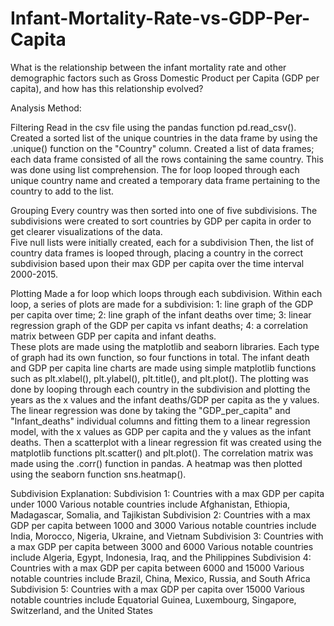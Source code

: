 # Infant-Mortality-Rate-vs-GDP-Per-Capita
What is the relationship between the infant mortality rate and other demographic factors such as Gross Domestic Product per Capita (GDP per capita), and how has this relationship evolved?


Analysis Method: 

Filtering 
Read in the csv file using the pandas function pd.read_csv().  
Created a sorted list of the unique countries in the data frame by using the .unique() function on the "Country" column. 
Created a list of data frames; each data frame consisted of all the rows containing the same country. This was done using list comprehension. The for loop looped through each unique country name and created a temporary data frame pertaining to the country to add to the list. 

Grouping 
Every country was then sorted into one of five subdivisions. The subdivisions were created to sort countries by GDP per capita in order to get clearer visualizations of the data.  
Five null lists were initially created, each for a subdivision 
Then, the list of country data frames is looped through, placing a country in the correct subdivision based upon their max GDP per capita over the time interval 2000-2015. 

Plotting 
Made a for loop which loops through each subdivision. 
Within each loop, a series of plots are made for a subdivision: 1: line graph of the GDP per capita over time; 2: line graph of the infant deaths over time; 3: linear regression graph of the GDP per capita vs infant deaths; 4: a correlation matrix between GDP per capita and infant deaths.  
These plots are made using the matplotlib and seaborn libraries. 
Each type of graph had its own function, so four functions in total. 
The infant death and GDP per capita line charts are made using simple matplotlib functions such as plt.xlabel(), plt.ylabel(), plt.title(), and plt.plot(). The plotting was done by looping through each country in the subdivision and plotting the years as the x values and the infant deaths/GDP per capita as the y values. 
The linear regression was done by taking the "GDP_per_capita" and "Infant_deaths" individual columns and fitting them to a linear regression model, with the x values as GDP per capita and the y values as the infant deaths. Then a scatterplot with a linear regression fit was created using the matplotlib functions plt.scatter() and plt.plot(). 
The correlation matrix was made using the .corr() function in pandas. A heatmap was then plotted using the seaborn function sns.heatmap(). 

Subdivision Explanation: 
Subdivision 1: Countries with a max GDP per capita under 1000 
Various notable countries include Afghanistan, Ethiopia, Madagascar, Somalia, and Tajikistan 
Subdivision 2: Countries with a max GDP per capita between 1000 and 3000 
Various notable countries include India, Morocco, Nigeria, Ukraine, and Vietnam 
Subdivision 3: Countries with a max GDP per capita between 3000 and 6000 
Various notable countries include Algeria, Egypt, Indonesia, Iraq, and the Philippines 
Subdivision 4: Countries with a max GDP per capita between 6000 and 15000 
Various notable countries include Brazil, China, Mexico, Russia, and South Africa 
Subdivision 5: Countries with a max GDP per capita over 15000 
Various notable countries include Equatorial Guinea, Luxembourg, Singapore, Switzerland, and the United States 
